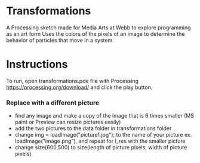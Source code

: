 # Transformations
A Processing sketch made for Media Arts at Webb to explore programming as an art form
Uses the colors of the pixels of an image to determine the behavior of particles that move in a system
# Instructions
To run, open transformations.pde file with Processing https://processing.org/download/ and click the play button.
### Replace with a different picture
* find any image and make a copy of the image that is 6 times smaller (MS paint or Preview can resize pictures easily)
* add the two pictures to the data folder in transformations folder
* change img = loadImage("picture1.jpg"); to the name of your picture ex. loadImage("image.png"), and repeat for l_res with the smaller picture
* change size(600,500) to size(length of picture pixels, width of picture pixels)

